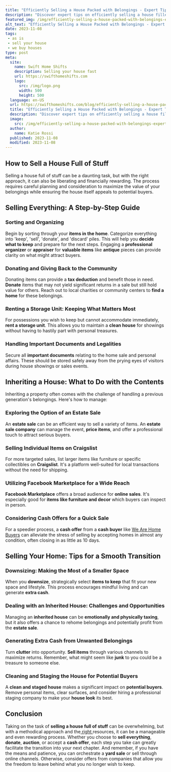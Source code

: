 ```yaml
---
title: "Efficiently Selling a House Packed with Belongings - Expert Tips"
description: "Discover expert tips on efficiently selling a house filled with belongings. Maximize profit and simplify the process with our comprehensive guide."
featured_img: /img/efficiently-selling-a-house-packed-with-belongings-expert-tips.webp
alt_text: "Efficiently Selling a House Packed with Belongings - Expert Tips"
date: 2023-11-08
tags:
 - as is
 - sell your house
 - we buy houses
type: post
meta:
  site:
    name: Swift Home Shifts
    description: Selling your house fast
    url: https://swifthomeshifts.com
    logo:
      src: /img/logo.png
      width: 500
      height: 500
  language: en-US
  url: https://swifthomeshifts.com/blog/efficiently-selling-a-house-packed-with-belongings-expert-tips
  title: "Efficiently Selling a House Packed with Belongings - Expert Tips"
  description: "Discover expert tips on efficiently selling a house filled with belongings. Maximize profit and simplify the process with our comprehensive guide."
  image:
    src: /img/efficiently-selling-a-house-packed-with-belongings-expert-tips.webp
  author:
    name: Katie Rossi
  published: 2023-11-08
  modified: 2023-11-08
---
```


## How to Sell a House Full of Stuff

Selling a house full of stuff can be a daunting task, but with the right approach, it can also be liberating and financially rewarding. The process requires careful planning and consideration to maximize the value of your belongings while ensuring the house itself appeals to potential buyers. 

## Selling Everything: A Step-by-Step Guide

### Sorting and Organizing

Begin by sorting through your **items in the home**. Categorize everything into 'keep', 'sell', 'donate', and 'discard' piles. This will help you **decide what to keep** and prepare for the next steps. Engaging a **professional organizer** or **appraiser** for **valuable items** like **antique** pieces can provide clarity on what might attract buyers. 

### Donating and Giving Back to the Community

Donating items can provide a **tax deduction** and benefit those in need. **Donate** items that may not yield significant returns in a sale but still hold value for others. Reach out to local charities or community centers to **find a home** for these belongings.

### Renting a Storage Unit: Keeping What Matters Most

For possessions you wish to keep but cannot accommodate immediately, **rent a storage unit**. This allows you to maintain a **clean house** for showings without having to hastily part with personal treasures.

### Handling Important Documents and Legalities

Secure all **important documents** relating to the home sale and personal affairs. These should be stored safely away from the prying eyes of visitors during house showings or sales events.

## Inheriting a House: What to Do with the Contents

Inheriting a property often comes with the challenge of handling a previous generation's belongings. Here's how to manage:

### Exploring the Option of an Estate Sale

An **estate sale** can be an efficient way to sell a variety of items. An **estate sale company** can manage the event, **price items**, and offer a professional touch to attract serious buyers.

### Selling Individual Items on Craigslist

For more targeted sales, list larger items like furniture or specific collectibles on **Craigslist**. It's a platform well-suited for local transactions without the need for shipping.

### Utilizing Facebook Marketplace for a Wide Reach

**Facebook Marketplace** offers a broad audience for **online sales**. It's especially good for **items like furniture and decor** which buyers can inspect in person. 

### Considering Cash Offers for a Quick Sale

For a speedier process, a **cash offer** from a **cash buyer** like [We Are Home Buyers](https://www.wearehomebuyers.com/blog/what-to-do-with-an-inherited-house-you-dont-want) can alleviate the stress of selling by accepting homes in almost any condition, often closing in as little as 10 days.

## Selling Your Home: Tips for a Smooth Transition

### Downsizing: Making the Most of a Smaller Space

When you **downsize**, strategically select **items to keep** that fit your new space and lifestyle. This process encourages mindful living and can generate **extra cash**.

### Dealing with an Inherited House: Challenges and Opportunities

Managing an **inherited house** can be **emotionally and physically taxing**, but it also offers a chance to rehome belongings and potentially profit from the **estate sale**.

### Generating Extra Cash from Unwanted Belongings

Turn **clutter** into opportunity. **Sell items** through various channels to maximize returns. Remember, what might seem like **junk** to you could be a treasure to someone else.

### Cleaning and Staging the House for Potential Buyers

A **clean and staged house** makes a significant impact on **potential buyers**. Remove personal items, clear surfaces, and consider hiring a professional staging company to make your **house look** its best.

## Conclusion

Taking on the task of **selling a house full of stuff** can be overwhelming, but with a methodical approach and the[  right  ](https://houselyft.com/blog/clearing-house-effective-strategies-to-sell-a-house-packed-with-belongings)resources, it can be a manageable and even rewarding process. Whether you choose to **sell everything**, **donate**, **auction**, or accept a **cash offer**, each step you take can greatly facilitate the transition into your next chapter. And remember, if you have the means and patience, you can orchestrate a **yard sale** or sell through online channels. Otherwise, consider offers from companies that allow you the freedom to leave behind what you no longer wish to keep.
